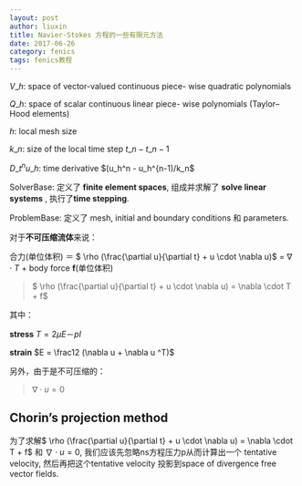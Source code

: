 ```yaml
---
layout: post
author: liuxin
title: Navier-Stokes 方程的一些有限元方法 
date: 2017-06-26
category: fenics
tags: fenics教程
---
```


$V\_h$: space of vector-valued continuous piece- 
wise quadratic polynomials 

$Q\_h$: space of scalar continuous linear piece- 
wise polynomials (Taylor–Hood elements) 

$h$: local mesh size 

$k\_n$: size of the local time step $t\_n - t\_{n-1}$

$D\_t^n u\_h$: time derivative $(u\_h^n - u\_h^{n-1)/k\_n$

SolverBase: 定义了 **finite element spaces**, 组成并求解了 **solve linear systems** , 执行了**time stepping**.

ProblemBase: 定义了 mesh, initial and boundary conditions 和 parameters.



对于**不可压缩流体**来说：

合力(单位体积) ＝ $ \rho (\frac{\partial u}{\partial t} + u \cdot \nabla u)$ = $\nabla \cdot T$ + body force **f**(单位体积)

> $ \rho (\frac{\partial u}{\partial t} + u \cdot \nabla u) = \nabla \cdot T + f$

其中：

**stress** $T = 2 \mu E － p I$

**strain** $E = \frac12 (\nabla u + \nabla u ^T)$

另外，由于是不可压缩的：

> $\nabla \cdot u =0$




## Chorin’s projection method

为了求解$ \rho (\frac{\partial u}{\partial t} + u \cdot \nabla u) = \nabla \cdot T + f$ 和 $\nabla \cdot u = 0$, 我们应该先忽略ns方程压力p从而计算出一个 tentative velocity, 然后再把这个tentative velocity 投影到space of divergence free vector fields.

